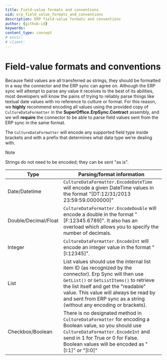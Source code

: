 ```yaml
---
title: Field-value formats and conventions
uid: erp_field_value_formats_and_conventions
description: ERP field-value formats and conventions
author: {github-id}
keywords:
content_type: concept
# envir:
# client:
---
```


# Field-value formats and conventions

Because field values are all transferred as strings, they should be formatted in a way the connector and the ERP sync can agree on. Although the ERP sync will attempt to parse any value it receives to the best of its abilities, most developers will know the pains of trying to reliably parse things like textual date values with no reference to culture or format. For this reason, we **highly** recommend encoding all values using the provided copy of `CultureDataFormatter` in the **SuperOffice.ErpSync.Contract** assembly, and we will **require** the connector to be able to parse field values sent from the ERP sync in the same format.

The `CultureDataFormatter` will encode any supported field type inside brackets and with a prefix that determines what data type we’re dealing with.

> [!NOTE]
> Strings do not need to be encoded; they can be sent "as is".

| Type | Parsing/format information |
|---|---|
| Date/Datetime | `CultureDataFormatter.EncodeDateTime` will encode a given DateTime values in the format "[DT:12/31/2013 23:59:59.0000000]" |
| Double/Decimal/Float | `CultureDataFormatter.EncodeDouble` will encode a double in the format "[F:12345.6789]". It also has an overload which allows you to specify the number of decimals. |
| Integer | `CultureDataFormatter.EncodeInt` will encode an integer value in the format "[I:12345]". |
| List | List values should use the internal list item ID (as recognized by the connector). Erp Sync will then use `GetList()` or `GetListItems()` to retrieve the list itself and get the "readable" value. This value will always be read by and sent from ERP sync as a string (without any encoding or brackets). |
| Checkbox/Boolean | There is no designated method in `CultureDataFormatter` for encoding a Boolean value, so you should use `CultureDataFormatter.EncodeInt` and send in 1 for True or 0 for False.<br>Boolean values will be encoded as "[I:1]" or "[I:0]" |
